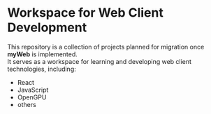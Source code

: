 # Workspace for Web Client Development

This repository is a collection of projects planned for migration once **myWeb** is implemented.  
It serves as a workspace for learning and developing web client technologies, including:

- React  
- JavaScript  
- OpenGPU
- others
